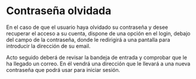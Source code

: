 # Contraseña olvidada

En el caso de que el usuario haya olvidado su contraseña y desee recuperar el acceso a su cuenta, dispone de una opción en el login, debajo del campo de la contraseña, donde le redirigirá a una pantalla para introducir la dirección de su email.

Acto seguido deberá de revisar la bandeja de entrada y comprobar que le ha llegado un correo. En él vendrá una dirección que le llevará a una nueva contraseña que podrá usar para iniciar sesión. 